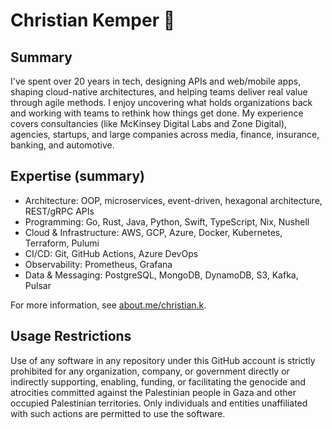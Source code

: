 # Christian Kemper 🍉

## Summary
I've spent over 20 years in tech, designing APIs and web/mobile apps, shaping cloud-native architectures, and helping teams deliver real value through agile methods. I enjoy uncovering what holds organizations back and working with teams to rethink how things get done. My experience covers consultancies (like McKinsey Digital Labs and Zone Digital), agencies, startups, and large companies across media, finance, insurance, banking, and automotive.

## Expertise (summary)
- Architecture: OOP, microservices, event-driven, hexagonal architecture, REST/gRPC APIs
- Programming: Go, Rust, Java, Python, Swift, TypeScript, Nix, Nushell
- Cloud & Infrastructure: AWS, GCP, Azure, Docker, Kubernetes, Terraform, Pulumi
- CI/CD: Git, GitHub Actions, Azure DevOps
- Observability: Prometheus, Grafana
- Data & Messaging: PostgreSQL, MongoDB, DynamoDB, S3, Kafka, Pulsar

For more information, see [about.me/christian.k](https://about.me/christian.k).

## Usage Restrictions
Use of any software in any repository under this GitHub account is strictly prohibited for any organization, company, or government directly or indirectly supporting, enabling, funding, or facilitating the genocide and atrocities committed against the Palestinian people in Gaza and other occupied Palestinian territories. Only individuals and entities unaffiliated with such actions are permitted to use the software.
